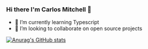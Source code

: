 ### Hi there  I'm Carlos Mitchell 👋

<!--
**Nebadon1/Nebadon1** is a ✨ _special_ ✨ repository because its `README.md` (this file) appears on your GitHub profile.
here is what have to be done !
Here are some ideas to get you started:
- 🤔 I’m looking for help with
- 📫 How to reach me: ...
- ⚡ Fun fact: ... 
- 💬 Ask me about  
- 🔭 I’m currently working on 
-->

- 🌱 I’m currently learning  Typescript
- 👯 I’m looking to collaborate on  open source projects 



[![Anurag's GitHub stats](https://github-readme-stats.vercel.app/api?username=Nebadon1)](https://github.com/anuraghazra/github-readme-stats)